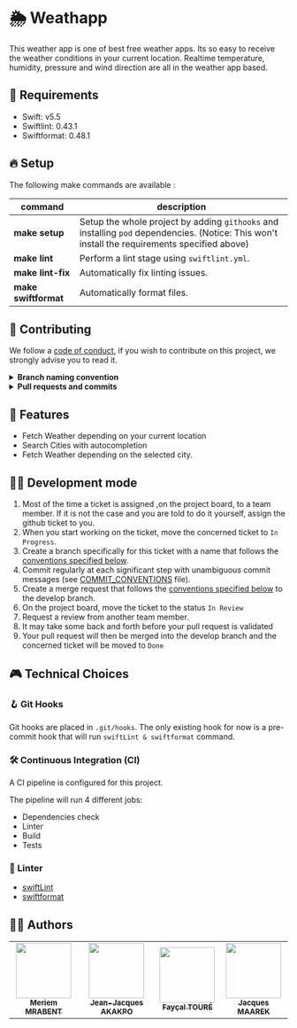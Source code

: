 # 🌦 Weathapp

This weather app is one of best free weather apps. Its so easy to receive the weather conditions in your current location. Realtime temperature, humidity, pressure and wind direction are all in the weather app based.

## 🔗 Requirements
 - Swift:  v5.5
 - Swiftlint: 0.43.1
 - Swiftformat: 0.48.1

## 🔥 Setup

The following make commands are available : 

|command|description|
|-|-|
| **make setup**| Setup the whole project by adding `githooks` and installing `pod` dependencies. (Notice: This won't install the requirements specified above)|
| **make lint**| Perform a lint stage using `swiftlint.yml`. |
| **make lint-fix**| Automatically fix linting issues. |
| **make swiftformat**| Automatically format files. |

## 👥 Contributing

We follow a [code of conduct](CODE_OF_CONDUCT.md), if you wish to contribute on this project, we strongly advise you to read it.

<details>	
  <summary><b>Branch naming convention</b></summary>

- You branch should have a name that reflects it's purpose.

- It should use the same guidelines as [COMMIT_CONVENTIONS](COMMIT_CONVENTIONS.md) (`feat`, `fix`, `build`, `perf`, `docs`), followed by an underscore (`_`) and a very quick summary of the subject in [kebab case][1].

    Example: `feat_add-image-tag-database-relation`.
</details>
<details>
  <summary><b>Pull requests and commits</b></summary>

Pull requests in this project follow two conventions, you will need to use the templates available in the [ISSUE_TEMPLATE](.github/ISSUE_TEMPLATE) folder

If your pull request is still work in progress, please add "WIP: " (Work In Progress) in front of the title, therefor you inform the maintainers that your work is not done, and we can't merge it.

The naming of the PR should follow the same rules as the [COMMIT_CONVENTIONS](COMMIT_CONVENTIONS.md)
</details>

## 🌈 Features

- Fetch Weather depending on your current location
- Search Cities with autocompletion
- Fetch Weather depending on the selected city.

## 👨‍💻 Development mode

1. Most of the time a ticket is assigned ,on the project board, to a team member. If it is not the case and you are told to do it yourself, assign the github ticket to you. 
2. When you start working on the ticket, move the concerned ticket to `In Progress`.
3. Create a branch specifically for this ticket with a name that follows the [conventions specified below](#branch-naming-convention).
4. Commit regularly at each significant step with unambiguous commit messages (see [COMMIT_CONVENTIONS](COMMIT_CONVENTIONS.md) file).
5. Create a merge request that follows the [conventions specified below](#pull-requests-pr) to the develop branch.
6. On the project board, move the ticket to the status `In Review`
7. Request a review from another team member.
8. It may take some back and forth before your pull request is validated
9. Your pull request will then be merged into the develop branch and the concerned ticket will be moved to `Done`


## 🎮 Technical Choices

### 🪝 Git Hooks

Git hooks are placed in `.git/hooks`. The only existing hook for now is a pre-commit hook that will run `swiftLint & swiftformat` command.

### 🛠 Continuous Integration (CI)

A CI pipeline is configured for this project.

The pipeline will run 4 different jobs:

- Dependencies check
- Linter
- Build
- Tests

### 🔬 Linter
- [swiftLint](https://github.com/realm/SwiftLint)
- [swiftformat](https://github.com/nicklockwood/SwiftFormat)

## 🏄‍♂️ Authors

<table align="center">
  <tr>
    <td align="center">
    <a href="https://github.com/myouuu">
      <img src="https://avatars.githubusercontent.com/u/60980138?v=4" width="100px;" alt=""/>
      <br />
      <sub><b>Meriem MRABENT</b></sub>
    </a>
    </td>
    <td align="center">
    <a href="https://github.com/gensjaak">
      <img src="https://avatars.githubusercontent.com/u/17094432?v=4" width="100px;" alt=""/>
      <br />
      <sub><b>Jean-Jacques AKAKPO</b></sub>
    </a>
    </td>
    <td align="center">
    <a href="https://github.com/FaycalTOURE">
      <img src="https://avatars.githubusercontent.com/u/19931625?v=4" width="100px;" alt=""/>
      <br />
      <sub><b>Fayçal TOURÉ</b></sub>
    </a>
    </td>
    </td>
        <td align="center">
        <a href="https://github.com/JackMaarek">
          <img src="https://avatars3.githubusercontent.com/u/28316928?s=400&u=3cdfb5b0683245ad333a39cfca3a5251f3829824&v=4" width="100px;" alt=""/>
          <br />
          <sub><b>Jacques MAAREK</b></sub>
        </a>
        </td>
  </tr>
</table>